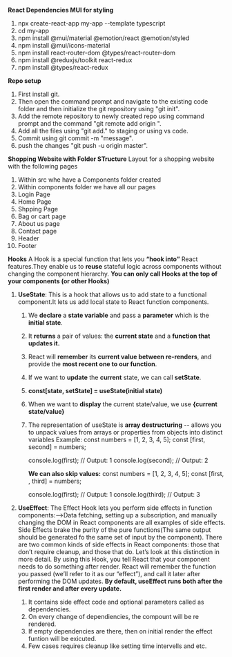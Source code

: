 **React Dependencies MUI for styling**
1. npx create-react-app my-app --template typescript
2. cd my-app
3. npm install @mui/material @emotion/react @emotion/styled
4. npm install @mui/icons-material
5. npm install react-router-dom @types/react-router-dom
6. npm install @reduxjs/toolkit react-redux
7. npm install @types/react-redux

**Repo setup**
1. First install git.
2. Then open the command prompt and navigate to the existing code folder and then initialize the git repository using "git init".
3. Add the remote repository to newly created repo using command prompt and the command "git remote add origin ".
4. Add all the files using "git add." to staging or using vs code.
5. Commit using git commit -m "message".
6. push the changes "git push -u origin master".

**Shopping Website with Folder STructure**
Layout for a shopping website with the following pages
1. Within src whe have a Components folder created
2. Within components folder we have all our pages
3. Login Page
4. Home Page
5. Shpping Page
6. Bag or cart page
7. About us page
8. Contact page
9. Header
10. Footer

**Hooks**
A Hook is a special function that lets you **“hook into”** React features.They enable us to **reuse** stateful logic across components without changing the component hierarchy.
**You can only call Hooks at the top of your components (or other Hooks)**
1.  **UseState**: 
   This is a hook that allows us to add state to a functional component.It lets us add local state to React function components.
     1. We **declare** a **state variable** and pass a **parameter** which is the **initial state**.
     2. It **returns** a pair of values: the **current state** and a **function that updates it.**
     3. React will **remember** its **current value between re-renders**, and provide the **most recent one to our function**.
     4. If we want to **update** the **current** state, we can call **setState**.
     5. **const[state, setState] = useState(initial state)**
     6. When we want to **display** the current state/value, we use **{current state/value}**
     7. The representation of useState is **array destructuring** -- allows you to unpack values from arrays or properties from objects into distinct variables
      Example:
         const numbers = [1, 2, 3, 4, 5];
         const [first, second] = numbers;
      
        console.log(first);  // Output: 1
        console.log(second); // Output: 2
        
         **We can also skip values:**
         const numbers = [1, 2, 3, 4, 5];
         const [first, , third] = numbers;
      
         console.log(first);  // Output: 1
         console.log(third);  // Output: 3
        
2. **UseEffect**:
   The Effect Hook lets you perform side effects in function components:-->Data fetching, setting up a subscription, and manually changing the DOM in React components are all examples of side effects. Side Effects brake the purity of the pure functions(The same output should be generated fo the same set of input by the component).
   There are two common kinds of side effects in React components: those that don’t require cleanup, and those that do. Let’s look at this distinction in more detail.
   By using this Hook, you tell React that your component needs to do something after render. React will remember the function you passed (we’ll refer to it as our “effect”), and call it later after performing the DOM updates.
   **By default, useEffect runs both after the first render and after every update.**
   1. It contains side effect code and optional parameters called as dependencies.
   2. On every change of dependiencies, the compount will be re rendered.
   3. If empty dependencies are there, then on initial render the effect funtion will be exicuted.
   4. Few cases requires cleanup like setting time intervells and etc.
   

   

   



